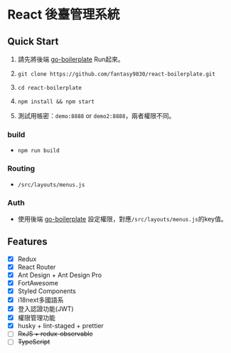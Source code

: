 # React 後臺管理系統

## Quick Start

1. 請先將後端 [go-boilerplate](https://github.com/fantasy9830/go-boilerplate) Run起來。

1. `git clone https://github.com/fantasy9830/react-boilerplate.git`

1. `cd react-boilerplate`

1. `npm install && npm start`

1. 測試用帳密：`demo:8888` or `demo2:8888`，兩者權限不同。

### build

* `npm run build`

### Routing

* `/src/layouts/menus.js`

### Auth

* 使用後端 [go-boilerplate](https://github.com/fantasy9830/go-boilerplate) 設定權限，對應`/src/layouts/menus.js`的key值。

## Features

* [x] Redux
* [x] React Router
* [x] Ant Design + Ant Design Pro
* [x] FortAwesome
* [x] Styled Components
* [x] i18next多國語系
* [x] 登入認證功能(JWT)
* [x] 權限管理功能
* [x] husky + lint-staged + prettier
* [ ] ~~RxJS + redux-observable~~
* [ ] ~~TypeScript~~

